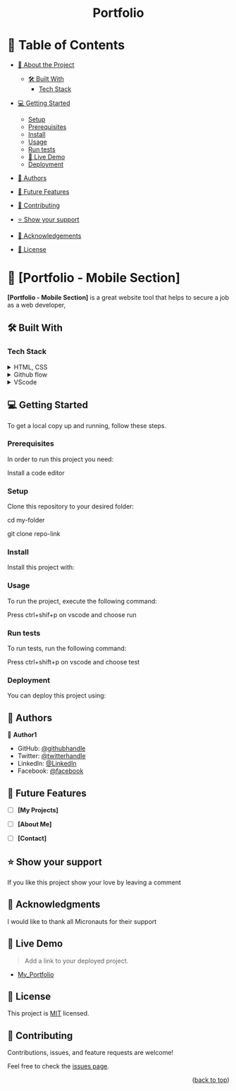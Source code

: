 <div align="center">

  <h1><b>Portfolio</b></h1>

</div>

<!-- TABLE OF CONTENTS -->

# 📗 Table of Contents

- [📖 About the Project](#about-project)
  - [🛠 Built With](#built-with)
    - [Tech Stack](#tech-stack)

- [💻 Getting Started](#getting-started)
  - [Setup](#setup)
  - [Prerequisites](#prerequisites)
  - [Install](#install)
  - [Usage](#usage)
  - [Run tests](#run-tests)
  - [🚀 Live Demo](#live-demo)
  - [Deployment](#triangular_flag_on_post-deployment)
- [👥 Authors](#authors)
- [🔭 Future Features](#future-features)
- [🤝 Contributing](#contributing)
- [⭐️ Show your support](#support)
- [🙏 Acknowledgements](#acknowledgements)
- [📝 License](#license)

<!-- PROJECT DESCRIPTION -->

# 📖 [Portfolio - Mobile Section] <a name="about-project"></a>

**[Portfolio - Mobile Section]** is a great website tool that helps to secure a job as a web developer,

## 🛠 Built With <a name="built-with"></a>

### Tech Stack <a name="tech-stack"></a>

<details>
  <summary>HTML, CSS</summary>
  <ul>
    <li><a href="https://reactjs.org/">React.js</a></li>
  </ul>
</details>

<details>
  <summary>Github flow</summary>
  <ul>
    <li><a href="https://expressjs.com/">Express.js</a></li>
  </ul>
</details>

<details>
<summary>VScode</summary>
  <ul>
    <li><a href="https://www.postgresql.org/">PostgreSQL</a></li>
  </ul>
</details>


<!-- GETTING STARTED -->

## 💻 Getting Started <a name="getting-started"></a>

To get a local copy up and running, follow these steps.

### Prerequisites

In order to run this project you need:

Install a code editor

### Setup

Clone this repository to your desired folder:

cd my-folder

git clone repo-link

### Install

Install this project with:

### Usage

To run the project, execute the following command:

Press ctrl+shif+p on vscode and choose run

### Run tests

To run tests, run the following command:

Press ctrl+shift+p on vscode and choose test

### Deployment

You can deploy this project using:

<!-- AUTHORS -->

## 👥 Authors <a name="Michael"></a>

👤 **Author1**


- GitHub: [@githubhandle](https://github.com/Mike47ip)
- Twitter: [@twitterhandle](https://twitter.com/Mikepee47)
- LinkedIn: [@LinkedIn](https://www.linkedin.com/in/michael-darkwah-81a039141/)
- Facebook: [@facebook](https://web.facebook.com/profile.php?id=100089565852279)


<!-- FUTURE FEATURES -->

## 🔭 Future Features <a name="future-features"></a>

- [ ] **[My Projects]**
- [ ] **[About Me]**
- [ ] **[Contact]**



<!-- SUPPORT -->

## ⭐️ Show your support <a name="support"></a>

If you like this project show your love by leaving a comment

<!-- ACKNOWLEDGEMENTS -->

## 🙏 Acknowledgments <a name="acknowledgements"></a>

I would like to thank all Micronauts for their support

<!-- LICENSE -->

## 🚀 Live Demo <a name="live-demo"></a>

> Add a link to your deployed project.

- [My_Portfolio](https://mike47ip.github.io/mobilePortfolioWeb/)

## 📝 License <a name="license"></a>

This project is [MIT](https://github.com/Kwaku28/Portfolio-Mobile/blob/toolbar-headline-section/MIT.md) licensed.

<!-- CONTRIBUTING -->

## 🤝 Contributing <a name="contributing"></a>

Contributions, issues, and feature requests are welcome!

Feel free to check the [issues page](https://github.com/Mike47ip/mobilePortfolioWeb/issues).



<p align="right">(<a href="#readme-top">back to top</a>)</p>
